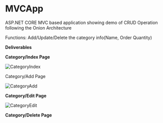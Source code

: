 # MVCApp
ASP.NET CORE MVC based application showing demo of CRUD Operation following the Onion Architecture

Functions: Add/Update/Delete the category info(Name, Order Quantity)

**Deliverables**

**Category/Index Page**

![CategoryIndex](https://user-images.githubusercontent.com/12298173/161043317-a854c8c6-37f3-4034-b9e3-a55205026a43.png)

Category/Add Page

![CategoryAdd](https://user-images.githubusercontent.com/12298173/161043489-6573fd70-bbcc-4452-b22b-c13deb2ae7ce.png)

**Category/Edit Page**

![CategoryEdit](https://user-images.githubusercontent.com/12298173/161043382-bb77c71d-0666-459a-a1e1-e15e2cd4a9ff.png)

**Category/Delete Page**
